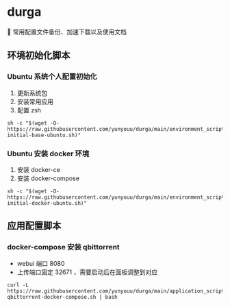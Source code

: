 # durga

👻 常用配置文件备份、加速下载以及使用文档

## 环境初始化脚本

### Ubuntu 系统个人配置初始化
1. 更新系统包
2. 安装常用应用
3. 配置 zsh
```
sh -c "$(wget -O- https://raw.githubusercontent.com/yunyouu/durga/main/environment_scripts/server-initial-base-ubuntu.sh)"
```

### Ubuntu 安装 docker 环境
1. 安装 docker-ce
2. 安装 docker-compose
```
sh -c "$(wget -O- https://raw.githubusercontent.com/yunyouu/durga/main/environment_scripts/server-initial-docker-ubuntu.sh)"
```

## 应用配置脚本

### docker-compose 安装 qbittorrent
- webui 端口 8080
- 上传端口固定 32671 ，需要启动后在面板调整到对应
```
curl -L https://raw.githubusercontent.com/yunyouu/durga/main/application_scripts/do-qbittorrent-docker-compose.sh | bash
```